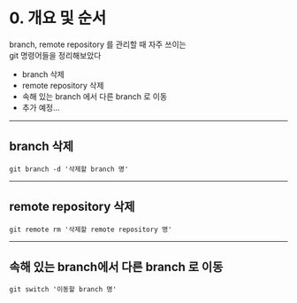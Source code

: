 # 0. 개요 및 순서   
   
branch, remote repository 를 관리할 때 자주 쓰이는   
git 명령어들을 정리해보았다   
      
* branch 삭제   
* remote repository 삭제   
* 속해 있는 branch 에서 다른 branch 로 이동   
* 추가 예정...   
   
   
* * *
## branch 삭제   
   
   
    git branch -d '삭제할 branch 명'   
   
   
   
* * *
## remote repository 삭제   
   
   
    git remote rm '삭제할 remote repository 명'   
   
   
   
* * *
## 속해 있는 branch에서 다른 branch 로 이동   
   
   
    git switch '이동할 branch 명'   
   
   
   